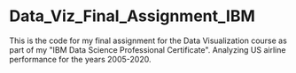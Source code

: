 # Data_Viz_Final_Assignment_IBM
This is the code for my final assignment for the Data Visualization course as part of my "IBM Data Science Professional Certificate".
Analyzing US airline performance for the years 2005-2020.
